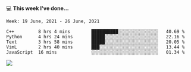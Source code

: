 💻 **This week I've done...**

<!--START_SECTION:waka-->
```text
Week: 19 June, 2021 - 26 June, 2021

C++         8 hrs 4 mins        ██████████░░░░░░░░░░░░░░░   40.69 % 
Python      4 hrs 24 mins       █████░░░░░░░░░░░░░░░░░░░░   22.16 % 
Text        3 hrs 58 mins       █████░░░░░░░░░░░░░░░░░░░░   20.05 % 
VimL        2 hrs 40 mins       ███░░░░░░░░░░░░░░░░░░░░░░   13.44 % 
JavaScript  16 mins             ░░░░░░░░░░░░░░░░░░░░░░░░░   01.34 %
```
<!--END_SECTION:waka-->

![](https://hits.seeyoufarm.com/api/count/incr/badge.svg?url=https%3A%2F%2Fgithub.com%2Fkuanhungchen&count_bg=%2379C83D&title_bg=%23555555&icon=github.svg&icon_color=%23E7E7E7&title=hits&edge_flat=false)
